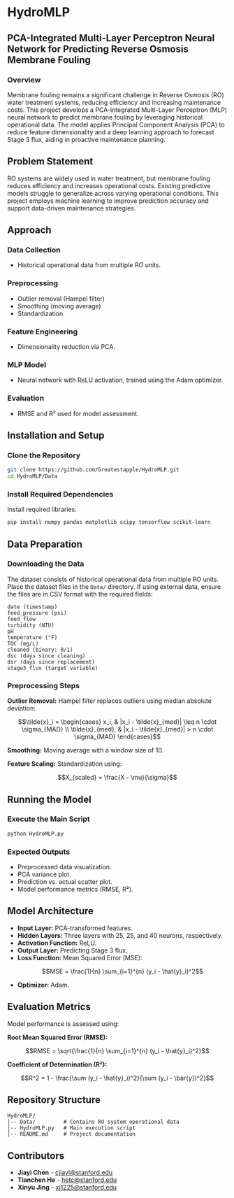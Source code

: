 # HydroMLP
## PCA-Integrated Multi-Layer Perceptron Neural Network for Predicting Reverse Osmosis Membrane Fouling

### Overview
Membrane fouling remains a significant challenge in Reverse Osmosis (RO) water treatment systems, reducing efficiency and increasing maintenance costs. This project develops a PCA-integrated Multi-Layer Perceptron (MLP) neural network to predict membrane fouling by leveraging historical operational data. The model applies Principal Component Analysis (PCA) to reduce feature dimensionality and a deep learning approach to forecast Stage 3 flux, aiding in proactive maintenance planning.

## Problem Statement
RO systems are widely used in water treatment, but membrane fouling reduces efficiency and increases operational costs. Existing predictive models struggle to generalize across varying operational conditions. This project employs machine learning to improve prediction accuracy and support data-driven maintenance strategies.

## Approach
### Data Collection
- Historical operational data from multiple RO units.

### Preprocessing
- Outlier removal (Hampel filter)
- Smoothing (moving average)
- Standardization

### Feature Engineering
- Dimensionality reduction via PCA.

### MLP Model
- Neural network with ReLU activation, trained using the Adam optimizer.

### Evaluation
- RMSE and R² used for model assessment.

## Installation and Setup
### Clone the Repository
```bash
git clone https://github.com/Greatestapple/HydroMLP.git
cd HydroMLP/Data
```

### Install Required Dependencies
Install required libraries:
```bash
pip install numpy pandas matplotlib scipy tensorflow scikit-learn
```

## Data Preparation
### Downloading the Data
The dataset consists of historical operational data from multiple RO units. Place the dataset files in the `Data/` directory. If using external data, ensure the files are in CSV format with the required fields:
```
date (timestamp)
feed_pressure (psi)
feed_flow
turbidity (NTU)
pH
temperature (°F)
TOC (mg/L)
cleaned (binary: 0/1)
dsc (days since cleaning)
dsr (days since replacement)
stage3_flux (target variable)
```

### Preprocessing Steps
**Outlier Removal:** Hampel filter replaces outliers using median absolute deviation:
```math
\tilde{x}_i = \begin{cases} x_i, & |x_i - \tilde{x}_{med}| \leq n \cdot \sigma_{MAD} \\ \tilde{x}_{med}, & |x_i - \tilde{x}_{med}| > n \cdot \sigma_{MAD} \end{cases}
```

**Smoothing:** Moving average with a window size of 10.

**Feature Scaling:** Standardization using:
```math
X_{scaled} = \frac{X - \mu}{\sigma}
```

## Running the Model
### Execute the Main Script
```bash
python HydroMLP.py
```

### Expected Outputs
- Preprocessed data visualization.
- PCA variance plot.
- Prediction vs. actual scatter plot.
- Model performance metrics (RMSE, R²).

## Model Architecture
- **Input Layer:** PCA-transformed features.
- **Hidden Layers:** Three layers with 25, 25, and 40 neurons, respectively.
- **Activation Function:** ReLU.
- **Output Layer:** Predicting Stage 3 flux.
- **Loss Function:** Mean Squared Error (MSE):
  ```math
  MSE = \frac{1}{n} \sum_{i=1}^{n} (y_i - \hat{y}_i)^2
  ```
- **Optimizer:** Adam.

## Evaluation Metrics
Model performance is assessed using:

**Root Mean Squared Error (RMSE):**
```math
RMSE = \sqrt{\frac{1}{n} \sum_{i=1}^{n} (y_i - \hat{y}_i)^2}
```

**Coefficient of Determination (R²):**
```math
R^2 = 1 - \frac{\sum (y_i - \hat{y}_i)^2}{\sum (y_i - \bar{y})^2}
```

## Repository Structure
```
HydroMLP/
│-- Data/         # Contains RO system operational data
│-- HydroMLP.py   # Main execution script
│-- README.md     # Project documentation
```

## Contributors
- **Jiayi Chen** - [cjiayi@stanford.edu](mailto:cjiayi@stanford.edu)
- **Tianchen He** - [hetc@stanford.edu](mailto:hetc@stanford.edu)
- **Xinyu Jing** - [xj1225@stanford.edu](mailto:xj1225@stanford.edu)
